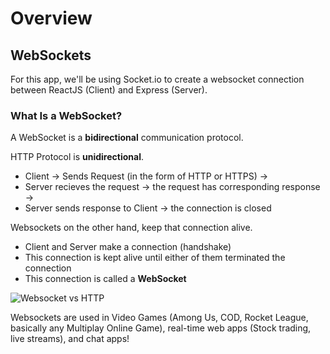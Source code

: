 # Overview

## WebSockets

For this app, we'll be using Socket.io to create a websocket connection between ReactJS (Client) and Express (Server).

### What Is a WebSocket?

A WebSocket is a **bidirectional** communication protocol.

HTTP Protocol is **unidirectional**.

- Client -> Sends Request (in the form of HTTP or HTTPS) -> 
- Server recieves the request -> the request has corresponding response -> 
- Server sends response to Client -> the connection is closed


Websockets on the other hand, keep that connection alive.

- Client and Server make a connection (handshake)
- This connection is kept alive until either of them terminated the connection
- This connection is called a **WebSocket**

![Websocket vs HTTP](https://ambassadorpatryk.com/wp-content/uploads/2020/02/web-socket.png)

Websockets are used in Video Games (Among Us, COD, Rocket League, basically any Multiplay Online Game), real-time web apps (Stock trading, live streams), and chat apps!